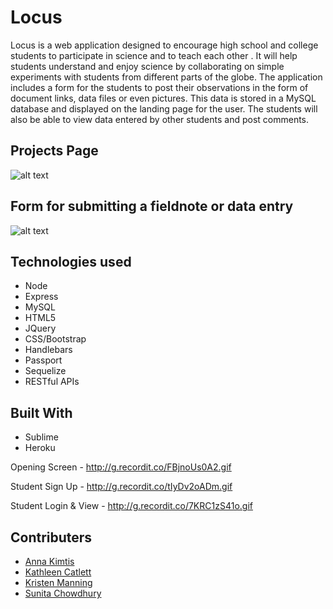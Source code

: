 # Locus

Locus is a web application  designed to encourage high school and college students to participate in science and to teach each other . It will help students understand and enjoy science by collaborating on simple experiments with students from different parts of the globe. The application includes a form for the students to post their observations in the form of document links, data files or even pictures. This data is stored in a MySQL database and displayed on the landing page for the user. The students will also be able to view data entered by other students and post comments.
##  Projects Page
![alt text](https://github.com/smchow/locus/blob/master/public/images/ScreenShot1.PNG "ScreenShot 1")

## Form for submitting a fieldnote or data entry
![alt text](https://github.com/smchow/locus/blob/master/public/images/ScreenShot3.PNG "ScreenShot 3")

## Technologies used
- Node
- Express
- MySQL
- HTML5
- JQuery
- CSS/Bootstrap
- Handlebars
- Passport
- Sequelize
- RESTful APIs

## Built With
* Sublime 
* Heroku 

Opening Screen - http://g.recordit.co/FBjnoUs0A2.gif

Student Sign Up - http://g.recordit.co/tIyDv2oADm.gif

Student Login & View - http://g.recordit.co/7KRC1zS41o.gif

## Contributers
* [Anna Kimtis](https://github.com/akimtis)
* [Kathleen Catlett](https://github.com/kathcatBC)
* [Kristen Manning](https://github.com/KristenManning)
* [Sunita Chowdhury](https://github.com/smchow)



